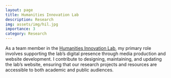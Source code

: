 ```yaml
---
layout: page
title: Humanities Innovation Lab
description: Research
img: assets/img/hil.jpg
importance: 3
category: Research
---
```


As a team member in the [Humanities Innovation Lab](https://www.humanitiesinnovationlab.ca/), my primary role involves supporting the lab’s digital presence through media production and website development. I contribute to designing, maintaining, and updating the lab’s website, ensuring that our research projects and resources are accessible to both academic and public audiences.
